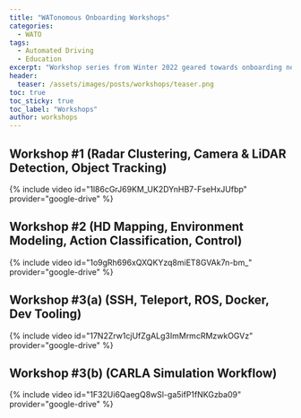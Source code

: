 ```yaml
---
title: "WATonomous Onboarding Workshops"
categories:
  - WATO
tags:
  - Automated Driving
  - Education
excerpt: "Workshop series from Winter 2022 geared towards onboarding new WATonomous members."
header:
  teaser: /assets/images/posts/workshops/teaser.png
toc: true
toc_sticky: true
toc_label: "Workshops"
author: workshops
---
```


## Workshop #1 (Radar Clustering, Camera & LiDAR Detection, Object Tracking)

{% include video id="1l86cGrJ69KM_UK2DYnHB7-FseHxJUfbp" provider="google-drive" %}

## Workshop #2 (HD Mapping, Environment Modeling, Action Classification, Control)

{% include video id="1o9gRh696xQXQKYzq8miET8GVAk7n-bm_" provider="google-drive" %}

## Workshop #3(a) (SSH, Teleport, ROS, Docker, Dev Tooling)

{% include video id="17N2Zrw1cjUfZgALg3ImMrmcRMzwkOGVz" provider="google-drive" %}

## Workshop #3(b) (CARLA Simulation Workflow)

{% include video id="1F32Ui6QaegQ8wSl-ga5ifP1fNKGzba09" provider="google-drive" %}

